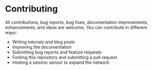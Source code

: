 # Contributing

All contributions, bug reports, bug fixes, documentation improvements, enhancements, and ideas are welcome, You can contribute in different ways:

- Writing tutorials and blog posts
- Improving the documentation
- Submitting bug reports and feature requests
- Forking this repository and submitting a pull request
- Hosting a seismic sensor to expand the network
